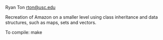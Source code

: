 Ryan Ton
rton@usc.edu

Recreation of Amazon on a smaller level using class inheritance and data structures, 
such as maps, sets and vectors.

To compile: make